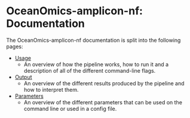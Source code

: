 # OceanOmics-amplicon-nf: Documentation

The OceanOmics-amplicon-nf documentation is split into the following pages:

- [Usage](usage.md)
  - An overview of how the pipeline works, how to run it and a description of all of the different command-line flags.
- [Output](output.md)
  - An overview of the different results produced by the pipeline and how to interpret them.
- [Parameters](parameters.md)
  - An overview of the different parameters that can be used on the command line or used in a config file.
